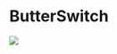 # ButterSwitch

![](https://raw.githubusercontent.com/validvoid/ButterSwitch/master/ButterSwitch.gif)
